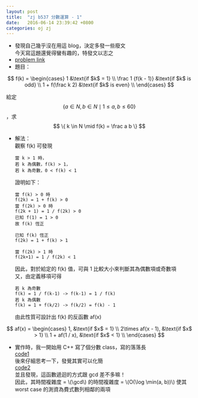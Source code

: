 ```yaml
---
layout: post
title:  "zj b537 分數運算 - 1"
date:   2016-06-14 23:39:42 +0800
categories: oj zj
---
```

*    發現自己幾乎沒在用這 blog，決定多發一些廢文  
今天寫這題還覺得蠻有趣的，特發文以志之  
*    [problem link](http://zerojudge.tw/ShowProblem?problemid=b537)
*   題目：

$$
f(k) =  
\begin{cases}
1                   &\text{if $k$ = 1} \\
\frac 1 {f(k - 1)}  &\text{if $k$ is odd} \\
1 + f(\frac k 2)    &\text{if $k$ is even} \\
\end{cases}
$$

給定 $$ \left\{ a \in N, b \in N \mid 1 \le a, b \le 60 \right\} $$，求 $$ \{ k \in N \mid f(k) = \frac a b \} $$

*   解法：  
    觀察 f(k) 可發現

        當 k > 1 時，  
        若 k 為偶數，f(k) > 1，  
        若 k 為奇數，0 < f(k) < 1  

    證明如下：  

        當 f(k) > 0 時  
        f(2k) = 1 + f(k) > 0  
        當 f(2k) > 0 時  
        f(2k + 1) = 1 / f(2k) > 0  
        已知 f(1) = 1 > 0  
        故 f(k) 恆正  
        
        已知 f(k) 恆正  
        f(2k) = 1 + f(k) > 1  
        
        當 f(2k) > 1 時  
        f(2k+1) = 1 / f(2k) < 1  

    因此，對於給定的 f(k) 值，可與 1 比較大小來判斷其為偶數項或奇數項  
    又，由定義移項可得  

        若 k 為奇數  
        f(k) = 1 / f(k-1) -> f(k-1) = 1 / f(k)  
        若 k 為偶數  
        f(k) = 1 + f(k/2) -> f(k/2) = f(k) - 1  

    由此性質可設計出 f(k) 的反函數 af(x) 

$$
af(x) =  
\begin{cases}
1,             &\text{if $x$ = 1} \\
2\times af(x - 1), &\text{if $x$ > 1} \\
1 + af(1 / x), &\text{if $x$ < 1} \\
\end{cases}
$$

*   實作時，我一開始用 C++ 寫了個分數 class，寫的落落長  
    [code1](https://github.com/prprprpony/oj/blob/master/zj/ac/b537/b537.cpp)  
    後來仔細思考一下，發覺其實可以化簡  
    [code2](https://github.com/prprprpony/oj/blob/master/zj/ac/b537/b537.c)  
    並且發現，這函數遞迴的方式跟 gcd 差不多嘛！  
    因此，其時間複雜度 =  \\(\gcd\\) 的時間複雜度 = \\(O(\log \min(a, b))\\)
    使其 worst case 的測資為費式數列相鄰的兩項  
